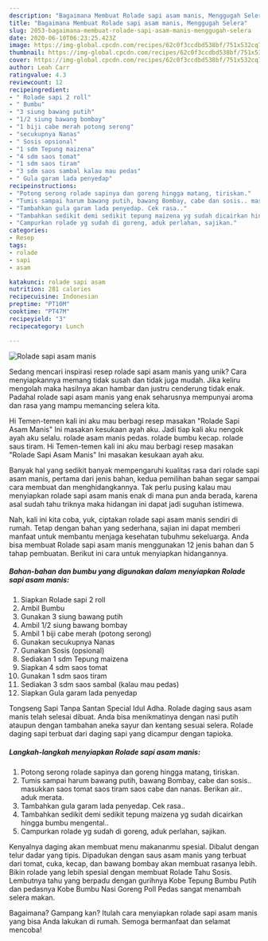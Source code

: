 ```yaml
---
description: "Bagaimana Membuat Rolade sapi asam manis, Menggugah Selera"
title: "Bagaimana Membuat Rolade sapi asam manis, Menggugah Selera"
slug: 2053-bagaimana-membuat-rolade-sapi-asam-manis-menggugah-selera
date: 2020-06-10T06:23:25.423Z
image: https://img-global.cpcdn.com/recipes/62c0f3ccdbd538bf/751x532cq70/rolade-sapi-asam-manis-foto-resep-utama.jpg
thumbnail: https://img-global.cpcdn.com/recipes/62c0f3ccdbd538bf/751x532cq70/rolade-sapi-asam-manis-foto-resep-utama.jpg
cover: https://img-global.cpcdn.com/recipes/62c0f3ccdbd538bf/751x532cq70/rolade-sapi-asam-manis-foto-resep-utama.jpg
author: Leah Carr
ratingvalue: 4.3
reviewcount: 12
recipeingredient:
- " Rolade sapi 2 roll"
- " Bumbu"
- "3 siung bawang putih"
- "1/2 siung bawang bombay"
- "1 biji cabe merah potong serong"
- "secukupnya Nanas"
- " Sosis opsional"
- "1 sdm Tepung maizena"
- "4 sdm saos tomat"
- "1 sdm saos tiram"
- "3 sdm saos sambal kalau mau pedas"
- " Gula garam lada penyedap"
recipeinstructions:
- "Potong serong rolade sapinya dan goreng hingga matang, tiriskan."
- "Tumis sampai harum bawang putih, bawang Bombay, cabe dan sosis.. masukkan saos tomat saos tiram saos cabe dan nanas. Berikan air.. aduk merata."
- "Tambahkan gula garam lada penyedap. Cek rasa.."
- "Tambahkan sedikit demi sedikit tepung maizena yg sudah dicairkan hingga bumbu mengental.."
- "Campurkan rolade yg sudah di goreng, aduk perlahan, sajikan."
categories:
- Resep
tags:
- rolade
- sapi
- asam

katakunci: rolade sapi asam 
nutrition: 281 calories
recipecuisine: Indonesian
preptime: "PT10M"
cooktime: "PT47M"
recipeyield: "3"
recipecategory: Lunch

---
```



![Rolade sapi asam manis](https://img-global.cpcdn.com/recipes/62c0f3ccdbd538bf/751x532cq70/rolade-sapi-asam-manis-foto-resep-utama.jpg)

Sedang mencari inspirasi resep rolade sapi asam manis yang unik? Cara menyiapkannya memang tidak susah dan tidak juga mudah. Jika keliru mengolah maka hasilnya akan hambar dan justru cenderung tidak enak. Padahal rolade sapi asam manis yang enak seharusnya mempunyai aroma dan rasa yang mampu memancing selera kita.

Hi Temen-temen kali ini aku mau berbagi resep masakan &#34;Rolade Sapi Asam Manis&#34; Ini masakan kesukaan ayah aku. Jadi tiap kali aku nengok ayah aku selalu. rolade asam manis pedas. rolade bumbu kecap. rolade saus tiram. Hi Temen-temen kali ini aku mau berbagi resep masakan &#34;Rolade Sapi Asam Manis&#34; Ini masakan kesukaan ayah aku.

Banyak hal yang sedikit banyak mempengaruhi kualitas rasa dari rolade sapi asam manis, pertama dari jenis bahan, kedua pemilihan bahan segar sampai cara membuat dan menghidangkannya. Tak perlu pusing kalau mau menyiapkan rolade sapi asam manis enak di mana pun anda berada, karena asal sudah tahu triknya maka hidangan ini dapat jadi suguhan istimewa.


Nah, kali ini kita coba, yuk, ciptakan rolade sapi asam manis sendiri di rumah. Tetap dengan bahan yang sederhana, sajian ini dapat memberi manfaat untuk membantu menjaga kesehatan tubuhmu sekeluarga. Anda bisa membuat Rolade sapi asam manis menggunakan 12 jenis bahan dan 5 tahap pembuatan. Berikut ini cara untuk menyiapkan hidangannya.

<!--inarticleads1-->

##### Bahan-bahan dan bumbu yang digunakan dalam menyiapkan Rolade sapi asam manis:

1. Siapkan  Rolade sapi 2 roll
1. Ambil  Bumbu
1. Gunakan 3 siung bawang putih
1. Ambil 1/2 siung bawang bombay
1. Ambil 1 biji cabe merah (potong serong)
1. Gunakan secukupnya Nanas
1. Gunakan  Sosis (opsional)
1. Sediakan 1 sdm Tepung maizena
1. Siapkan 4 sdm saos tomat
1. Gunakan 1 sdm saos tiram
1. Sediakan 3 sdm saos sambal (kalau mau pedas)
1. Siapkan  Gula garam lada penyedap


Tongseng Sapi Tanpa Santan Special Idul Adha. Rolade daging saus asam manis telah selesai dibuat. Anda bisa menikmatinya dengan nasi putih ataupun dengan tambahan aneka sayur dan kentang sesuai selera. Rolade daging sapi terbuat dari daging sapi yang dicampur dengan tapioka. 

<!--inarticleads2-->

##### Langkah-langkah menyiapkan Rolade sapi asam manis:

1. Potong serong rolade sapinya dan goreng hingga matang, tiriskan.
1. Tumis sampai harum bawang putih, bawang Bombay, cabe dan sosis.. masukkan saos tomat saos tiram saos cabe dan nanas. Berikan air.. aduk merata.
1. Tambahkan gula garam lada penyedap. Cek rasa..
1. Tambahkan sedikit demi sedikit tepung maizena yg sudah dicairkan hingga bumbu mengental..
1. Campurkan rolade yg sudah di goreng, aduk perlahan, sajikan.


Kenyalnya daging akan membuat menu makananmu spesial. Dibalut dengan telur dadar yang tipis. Dipadukan dengan saus asam manis yang terbuat dari tomat, cuka, kecap, dan bawang bombay akan membuat rasanya lebih. Bikin rolade yang lebih spesial dengan membuat Rolade Tahu Sosis. Lembutnya tahu yang berpadu dengan gurihnya Kobe Tepung Bumbu Putih dan pedasnya Kobe Bumbu Nasi Goreng Poll Pedas sangat menambah selera makan. 

Bagaimana? Gampang kan? Itulah cara menyiapkan rolade sapi asam manis yang bisa Anda lakukan di rumah. Semoga bermanfaat dan selamat mencoba!
